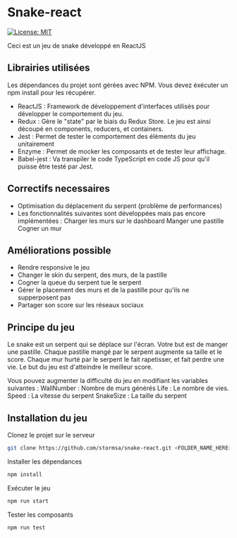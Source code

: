 # Snake-react

[![License: MIT](https://img.shields.io/badge/License-MIT-brightgreen.svg)](https://opensource.org/licenses/MIT) 

Ceci est un jeu de snake développé en ReactJS

## Librairies utilisées
Les dépendances du projet sont gérées avec NPM. Vous devez éxécuter un npm install pour les récupérer.
+ ReactJS : Framework de développement d'interfaces utilisés pour développer le comportement du jeu. 
+ Redux : Gère le "state" par le biais du Redux Store. Le jeu est ainsi découpé en components, reducers, et containers.
+ Jest : Permet de tester le comportement des éléments du jeu unitairement
+ Enzyme : Permet de mocker les composants et de tester leur affichage.
+ Babel-jest : Va transpiler le code TypeScript en code JS pour qu'il puisse être testé par Jest.

## Correctifs necessaires
+ Optimisation du déplacement du serpent (problème de performances)
+ Les fonctionnalités suivantes sont développées mais pas encore implémentées :
	Charger les murs sur le dashboard
	Manger une pastille
	Cogner un mur

## Améliorations possible
+ Rendre responsive le jeu
+ Changer le skin du serpent, des murs, de la pastille
+ Cogner la queue du serpent tue le serpent
+ Gérer le placement des murs et de la pastille pour qu'ils ne supperposent pas
+ Partager son score sur les réseaux sociaux


## Principe du jeu 
Le snake est un serpent qui se déplace sur l'écran. Votre but est de manger une pastille. Chaque pastille mangé par le serpent augmente sa taille et le score. Chaque mur hurté par le serpent le fait rapetisser, et fait perdre une vie.
Le but du jeu est d'atteindre le meilleur score.

Vous pouvez augmenter la difficulté du jeu en modifiant les variables suivantes :
WallNumber : Nombre de murs générés 
Life : Le nombre de vies. 
Speed : La vitesse du serpent
SnakeSize : La taille du serpent

## Installation du jeu

Clonez le projet sur le serveur
```bash
git clone https://github.com/stormsa/snake-react.git <FOLDER_NAME_HERE>
```
Installer les dépendances
 ```bash
npm install 
```
Exécuter le jeu
 ```bash
npm run start 
```
Tester les composants
 ```bash
npm run test 
```





  